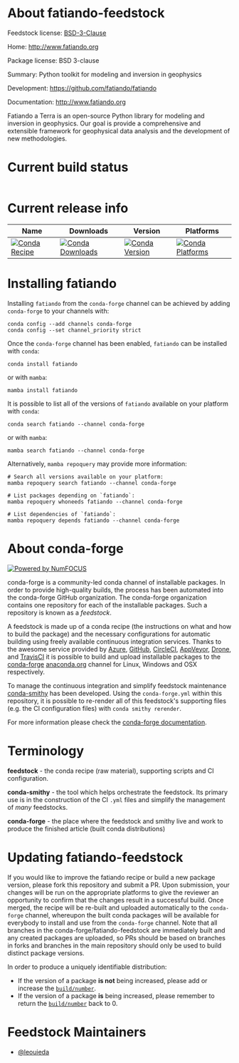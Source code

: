 About fatiando-feedstock
========================

Feedstock license: [BSD-3-Clause](https://github.com/conda-forge/fatiando-feedstock/blob/main/LICENSE.txt)

Home: http://www.fatiando.org

Package license: BSD 3-clause

Summary: Python toolkit for modeling and inversion in geophysics

Development: https://github.com/fatiando/fatiando

Documentation: http://www.fatiando.org

Fatiando a Terra is an open-source Python library for modeling and
inversion in geophysics.  Our goal is provide a comprehensive and
extensible framework for geophysical data analysis and the
development of new methodologies.


Current build status
====================


<table>
</table>

Current release info
====================

| Name | Downloads | Version | Platforms |
| --- | --- | --- | --- |
| [![Conda Recipe](https://img.shields.io/badge/recipe-fatiando-green.svg)](https://anaconda.org/conda-forge/fatiando) | [![Conda Downloads](https://img.shields.io/conda/dn/conda-forge/fatiando.svg)](https://anaconda.org/conda-forge/fatiando) | [![Conda Version](https://img.shields.io/conda/vn/conda-forge/fatiando.svg)](https://anaconda.org/conda-forge/fatiando) | [![Conda Platforms](https://img.shields.io/conda/pn/conda-forge/fatiando.svg)](https://anaconda.org/conda-forge/fatiando) |

Installing fatiando
===================

Installing `fatiando` from the `conda-forge` channel can be achieved by adding `conda-forge` to your channels with:

```
conda config --add channels conda-forge
conda config --set channel_priority strict
```

Once the `conda-forge` channel has been enabled, `fatiando` can be installed with `conda`:

```
conda install fatiando
```

or with `mamba`:

```
mamba install fatiando
```

It is possible to list all of the versions of `fatiando` available on your platform with `conda`:

```
conda search fatiando --channel conda-forge
```

or with `mamba`:

```
mamba search fatiando --channel conda-forge
```

Alternatively, `mamba repoquery` may provide more information:

```
# Search all versions available on your platform:
mamba repoquery search fatiando --channel conda-forge

# List packages depending on `fatiando`:
mamba repoquery whoneeds fatiando --channel conda-forge

# List dependencies of `fatiando`:
mamba repoquery depends fatiando --channel conda-forge
```


About conda-forge
=================

[![Powered by
NumFOCUS](https://img.shields.io/badge/powered%20by-NumFOCUS-orange.svg?style=flat&colorA=E1523D&colorB=007D8A)](https://numfocus.org)

conda-forge is a community-led conda channel of installable packages.
In order to provide high-quality builds, the process has been automated into the
conda-forge GitHub organization. The conda-forge organization contains one repository
for each of the installable packages. Such a repository is known as a *feedstock*.

A feedstock is made up of a conda recipe (the instructions on what and how to build
the package) and the necessary configurations for automatic building using freely
available continuous integration services. Thanks to the awesome service provided by
[Azure](https://azure.microsoft.com/en-us/services/devops/), [GitHub](https://github.com/),
[CircleCI](https://circleci.com/), [AppVeyor](https://www.appveyor.com/),
[Drone](https://cloud.drone.io/welcome), and [TravisCI](https://travis-ci.com/)
it is possible to build and upload installable packages to the
[conda-forge](https://anaconda.org/conda-forge) [anaconda.org](https://anaconda.org/)
channel for Linux, Windows and OSX respectively.

To manage the continuous integration and simplify feedstock maintenance
[conda-smithy](https://github.com/conda-forge/conda-smithy) has been developed.
Using the ``conda-forge.yml`` within this repository, it is possible to re-render all of
this feedstock's supporting files (e.g. the CI configuration files) with ``conda smithy rerender``.

For more information please check the [conda-forge documentation](https://conda-forge.org/docs/).

Terminology
===========

**feedstock** - the conda recipe (raw material), supporting scripts and CI configuration.

**conda-smithy** - the tool which helps orchestrate the feedstock.
                   Its primary use is in the construction of the CI ``.yml`` files
                   and simplify the management of *many* feedstocks.

**conda-forge** - the place where the feedstock and smithy live and work to
                  produce the finished article (built conda distributions)


Updating fatiando-feedstock
===========================

If you would like to improve the fatiando recipe or build a new
package version, please fork this repository and submit a PR. Upon submission,
your changes will be run on the appropriate platforms to give the reviewer an
opportunity to confirm that the changes result in a successful build. Once
merged, the recipe will be re-built and uploaded automatically to the
`conda-forge` channel, whereupon the built conda packages will be available for
everybody to install and use from the `conda-forge` channel.
Note that all branches in the conda-forge/fatiando-feedstock are
immediately built and any created packages are uploaded, so PRs should be based
on branches in forks and branches in the main repository should only be used to
build distinct package versions.

In order to produce a uniquely identifiable distribution:
 * If the version of a package **is not** being increased, please add or increase
   the [``build/number``](https://docs.conda.io/projects/conda-build/en/latest/resources/define-metadata.html#build-number-and-string).
 * If the version of a package **is** being increased, please remember to return
   the [``build/number``](https://docs.conda.io/projects/conda-build/en/latest/resources/define-metadata.html#build-number-and-string)
   back to 0.

Feedstock Maintainers
=====================

* [@leouieda](https://github.com/leouieda/)

